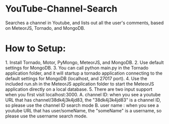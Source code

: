 # YouTube-Channel-Search
Searches a channel in Youtube, and lists out all the user's comments, based on MeteorJS, Tornado, and MongoDB.

<h1> How to Setup: </h1>
1. Install Tornado, Motor, PyMongo, MeteorJS, and MongoDB.
2. Use default settings for MongoDB.
3. You can call python main.py in the Tornado application folder, and it will startup a tornado application connecting to the default settings for MongoDB (localhost, and 27017 port).
4. Use the included run.sh in the MeteorJS application folder to start the MeteorJS application directly on a local database.
5. There are two input support when you first visit localhost:3000.
    A. channel ID: when you see a youtube URL that has channel/38dk4j3k4jd83, the "38dk4j3k4jd83" is a channel ID, so please use the channel ID search mode
    B. user name : when you see a youtube URL that has user/someName, the "someName" is a username, so please use the username search mode.

